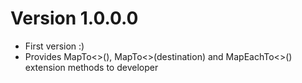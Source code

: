 ﻿Version 1.0.0.0
====

*  First version :)
*  Provides MapTo<>(), MapTo<>(destination) and MapEachTo<>() extension methods to developer
